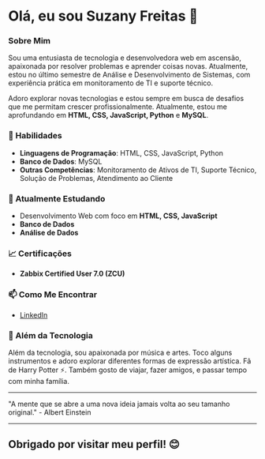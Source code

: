 # Olá, eu sou Suzany Freitas 👋

### Sobre Mim
Sou uma entusiasta de tecnologia e desenvolvedora web em ascensão, apaixonada por resolver problemas e aprender coisas novas. Atualmente, estou no último semestre de Análise e Desenvolvimento de Sistemas, com experiência prática em monitoramento de TI e suporte técnico. 

Adoro explorar novas tecnologias e estou sempre em busca de desafios que me permitam crescer profissionalmente. Atualmente, estou me aprofundando em **HTML, CSS, JavaScript, Python** e **MySQL**.

### 🚀 Habilidades
- **Linguagens de Programação**: HTML, CSS, JavaScript, Python
- **Banco de Dados**: MySQL
- **Outras Competências**: Monitoramento de Ativos de TI, Suporte Técnico, Solução de Problemas, Atendimento ao Cliente

### 🌱 Atualmente Estudando
- Desenvolvimento Web com foco em **HTML, CSS, JavaScript**
- **Banco de Dados**
- **Análise de Dados**

### 📈 Certificações
- **Zabbix Certified User 7.0 (ZCU)**

### 📫 Como Me Encontrar
- [LinkedIn](https://www.linkedin.com/in/suzanyfreitash)


### 🎵 Além da Tecnologia
Além da tecnologia, sou apaixonada por música e artes. Toco alguns instrumentos e adoro explorar diferentes formas de expressão artística. Fã de Harry Potter ⚡. 
Também gosto de viajar, fazer amigos, e passar tempo com minha família.

---

"A mente que se abre a uma nova ideia jamais volta ao seu tamanho original." - Albert Einstein

---

## Obrigado por visitar meu perfil! 😊
